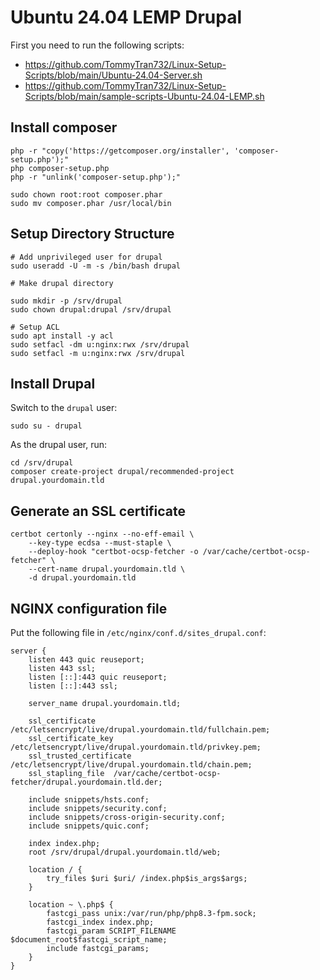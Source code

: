 # Ubuntu 24.04 LEMP Drupal

First you need to run the following scripts:

- https://github.com/TommyTran732/Linux-Setup-Scripts/blob/main/Ubuntu-24.04-Server.sh
- https://github.com/TommyTran732/Linux-Setup-Scripts/blob/main/sample-scripts-Ubuntu-24.04-LEMP.sh

## Install composer

```
php -r "copy('https://getcomposer.org/installer', 'composer-setup.php');"
php composer-setup.php
php -r "unlink('composer-setup.php');"

sudo chown root:root composer.phar
sudo mv composer.phar /usr/local/bin
```

## Setup Directory Structure

```
# Add unprivileged user for drupal
sudo useradd -U -m -s /bin/bash drupal

# Make drupal directory

sudo mkdir -p /srv/drupal
sudo chown drupal:drupal /srv/drupal

# Setup ACL
sudo apt install -y acl
sudo setfacl -dm u:nginx:rwx /srv/drupal
sudo setfacl -m u:nginx:rwx /srv/drupal
```

## Install Drupal

Switch to the `drupal` user: 

```
sudo su - drupal
```

As the drupal user, run:

```
cd /srv/drupal
composer create-project drupal/recommended-project drupal.yourdomain.tld
```

## Generate an SSL certificate

```
certbot certonly --nginx --no-eff-email \
    --key-type ecdsa --must-staple \
    --deploy-hook "certbot-ocsp-fetcher -o /var/cache/certbot-ocsp-fetcher" \
    --cert-name drupal.yourdomain.tld \
    -d drupal.yourdomain.tld
```

## NGINX configuration file

Put the following file in `/etc/nginx/conf.d/sites_drupal.conf`:

```
server {
    listen 443 quic reuseport;
    listen 443 ssl;
    listen [::]:443 quic reuseport;
    listen [::]:443 ssl;

    server_name drupal.yourdomain.tld;

    ssl_certificate /etc/letsencrypt/live/drupal.yourdomain.tld/fullchain.pem;
    ssl_certificate_key /etc/letsencrypt/live/drupal.yourdomain.tld/privkey.pem;
    ssl_trusted_certificate /etc/letsencrypt/live/drupal.yourdomain.tld/chain.pem;
    ssl_stapling_file  /var/cache/certbot-ocsp-fetcher/drupal.yourdomain.tld.der;

    include snippets/hsts.conf;
    include snippets/security.conf;
    include snippets/cross-origin-security.conf;
    include snippets/quic.conf;

    index index.php;
    root /srv/drupal/drupal.yourdomain.tld/web;

    location / {
        try_files $uri $uri/ /index.php$is_args$args;
    }

    location ~ \.php$ {
        fastcgi_pass unix:/var/run/php/php8.3-fpm.sock;
        fastcgi_index index.php;
        fastcgi_param SCRIPT_FILENAME $document_root$fastcgi_script_name;
        include fastcgi_params;
    }
}
```
